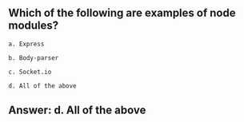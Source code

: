 ## Which of the following are examples of node modules?

    a. Express

    b. Body-parser

    c. Socket.io

    d. All of the above

## Answer: d. All of the above